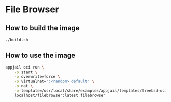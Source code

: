 # File Browser

## How to build the image

```sh
./build.sh
```

## How to use the image

```sh
appjail oci run \
    -o start \
    -o overwrite=force \
    -o virtualnet=":<random> default" \
    -o nat \
    -o template=/usr/local/share/examples/appjail/templates/freebsd-oci.conf \
    localhost/filebrowser:latest filebrowser
```
